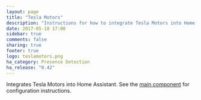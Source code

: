 ```yaml
---
layout: page
title: "Tesla Motors"
description: "Instructions for how to integrate Tesla Motors into Home Assistant."
date: 2017-05-18 17:00
sidebar: true
comments: false
sharing: true
footer: true
logo: teslamotors.png
ha_category: Presence Detection
ha_release: "0.42"
---
```



Integrates Tesla Motors into Home Assistant. See the [main component](/components/teslamotors/) for configuration instructions.
